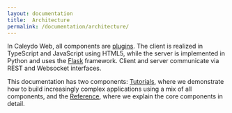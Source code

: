 ```yaml
---
layout: documentation
title:  Architecture
permalink: /documentation/architecture/
---
```


In Caleydo Web, all components are [plugins](plugin_mechanism). The client is realized in TypeScript and JavaScript using HTML5, while the server is implemented in Python and uses the [Flask](http://flask.pocoo.org/) framework. Client and server communicate via REST and Websocket interfaces. 

This documentation has two components: [Tutorials](../tutorial), where we demonstrate how to build increasingly complex applications using a mix of all components, and the [Reference](../reference), where we explain the core components in detail.

